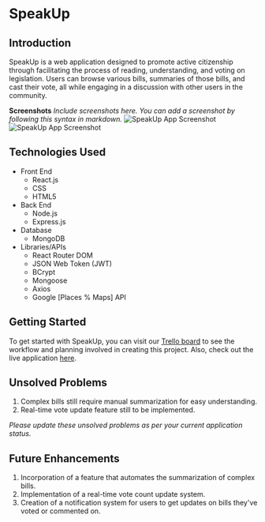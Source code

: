 # SpeakUp

## Introduction
SpeakUp is a web application designed to promote active citizenship through facilitating the process of reading, understanding, and voting on legislation. Users can browse various bills, summaries of those bills, and cast their vote, all while engaging in a discussion with other users in the community.

**Screenshots**
*Include screenshots here. You can add a screenshot by following this syntax in markdown.*
![SpeakUp App Screenshot](https://i.imgur.com/6f8P66P.png)
![SpeakUp App Screenshot](https://i.imgur.com/pi8yFwJ.png)

## Technologies Used
- Front End
    - React.js
    - CSS
    - HTML5
- Back End
    - Node.js
    - Express.js
- Database
    - MongoDB
- Libraries/APIs
    - React Router DOM
    - JSON Web Token (JWT)
    - BCrypt
    - Mongoose
    - Axios
    - Google [Places % Maps] API
## Getting Started
To get started with SpeakUp, you can visit our [Trello board](<https://trello.com/invite/b/HqYBxtL6/ATTI6de24c68887b4f6df624930943d8f2f95A02201F/speakup>) to see the workflow and planning involved in creating this project. Also, check out the live application [here](<https://speakupreact-42bdd47d2aed.herokuapp.com/>).

## Unsolved Problems
1. Complex bills still require manual summarization for easy understanding.
2. Real-time vote update feature still to be implemented.
  
*Please update these unsolved problems as per your current application status.*

## Future Enhancements
1. Incorporation of a feature that automates the summarization of complex bills.
2. Implementation of a real-time vote count update system.
3. Creation of a notification system for users to get updates on bills they've voted or commented on.


